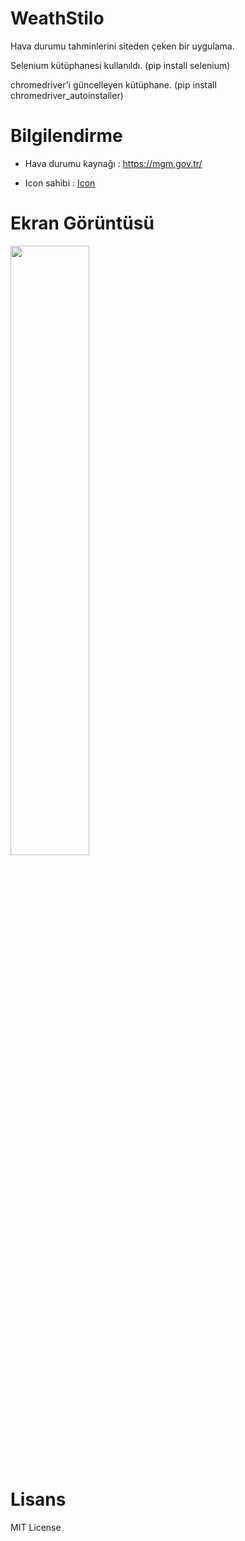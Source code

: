 # WeathStilo
Hava durumu tahminlerini siteden çeken bir uygulama.

Selenium kütüphanesi kullanıldı. (pip install selenium)

chromedriver'i güncelleyen kütüphane. (pip install chromedriver_autoinstaller)

# Bilgilendirme
- Hava durumu kaynağı : https://mgm.gov.tr/

- Icon sahibi : [Icon](https://www.flaticon.com/free-icon/storm_3445722?term=weather&page=1&position=41&page=1&position=41&related_id=3445722&origin=search)

# Ekran Görüntüsü

<img width="50%" src="https://user-images.githubusercontent.com/49123562/119351368-11428880-bca9-11eb-8c5f-fd0536bd25f5.png">

# Lisans

MIT License
